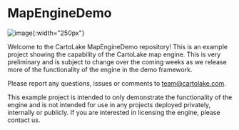 # MapEngineDemo

![image](https://github.com/CartoLake/MapEngineDemo/assets/82988795/f0031bdf-2e1d-4e60-8d53-bb22877a7128){:width="250px"}

Welcome to the CartoLake MapEngineDemo repository!  This is an example project showing the capability of the CartoLake map engine.  This is very preliminary and is subject to change over the coming weeks as we release more of the functionality of the engine in the demo framework.

Please report any questions, issues or comments to team@cartolake.com.

This example project is intended to only demonstrate the functionality of the engine and is not intended for use in any projects deployed privately, internally or publicly.  If you are interested in licensing the engine, please contact us.


